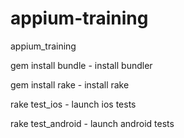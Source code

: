 # appium-training
appium_training


gem install bundle - install bundler

gem install rake - install rake

rake test_ios - launch ios tests

rake test_android - launch android tests